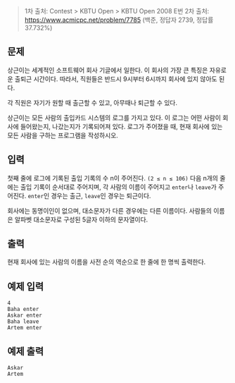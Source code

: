 > 1차 출처: Contest > KBTU Open > KBTU Open 2008 E번
> 2차 출처: https://www.acmicpc.net/problem/7785 (백준, 정답자 2739, 정답률 37.732%)

## 문제

상근이는 세계적인 소프트웨어 회사 기글에서 일한다. 이 회사의 가장 큰 특징은 자유로운 출퇴근 시간이다. 따라서, 직원들은 반드시 9시부터 6시까지 회사에 있지 않아도 된다.

각 직원은 자기가 원할 때 출근할 수 있고, 아무때나 퇴근할 수 있다.

상근이는 모든 사람의 출입카드 시스템의 로그를 가지고 있다. 이 로그는 어떤 사람이 회사에 들어왔는지, 나갔는지가 기록되어져 있다. 로그가 주어졌을 때, 현재 회사에 있는 모든 사람을 구하는 프로그램을 작성하시오.

## 입력

첫째 줄에 로그에 기록된 출입 기록의 수 n이 주어진다. `(2 ≤ n ≤ 106)` 다음 n개의 줄에는 출입 기록이 순서대로 주어지며, 각 사람의 이름이 주어지고 `enter`나 `leave`가 주어진다. `enter`인 경우는 출근, `leave`인 경우는 퇴근이다.

회사에는 동명이인이 없으며, 대소문자가 다른 경우에는 다른 이름이다. 사람들의 이름은 알파벳 대소문자로 구성된 5글자 이하의 문자열이다.

## 출력

현재 회사에 있는 사람의 이름을 사전 순의 역순으로 한 줄에 한 명씩 출력한다.

## 예제 입력

```
4
Baha enter
Askar enter
Baha leave
Artem enter
```

## 예제 출력

```
Askar
Artem
```
